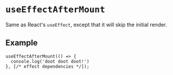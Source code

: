 # `useEffectAfterMount`

Same as React's `useEffect`, except that it will skip the initial render.

## Example

```tsx
useEffectAfterMount(() => {
  console.log('doot doot doot!')
}, [/* effect dependencies */]);
```
